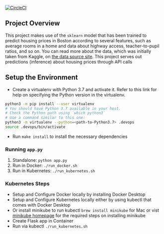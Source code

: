 [![CircleCI](https://dl.circleci.com/status-badge/img/gh/valodagreat/Microservice/tree/main.svg?style=svg)](https://dl.circleci.com/status-badge/redirect/gh/valodagreat/Microservice/tree/main)

## Project Overview 

This project makes use of the `sklearn` model that has been trained to predict housing prices in Boston according to several features, such as average rooms in a home and data about highway access, teacher-to-pupil ratios, and so on. You can read more about the data, which was initially taken from Kaggle, on [the data source site](https://www.kaggle.com/c/boston-housing). This project serves out predictions (inference) about housing prices through API calls

## Setup the Environment

* Create a virtualenv with Python 3.7 and activate it. Refer to this link for help on specifying the Python version in the virtualenv. 
```bash
python3 -m pip install --user virtualenv
# You should have Python 3.7 available in your host. 
# Check the Python path using `which python3`
# Use a command similar to this one:
python3 -m virtualenv --python=<path-to-Python3.7> .devops
source .devops/bin/activate
```
* Run `make install` to install the necessary dependencies

### Running `app.py`

1. Standalone:  `python app.py`
2. Run in Docker:  `./run_docker.sh`
3. Run in Kubernetes:  `./run_kubernetes.sh`

### Kubernetes Steps

* Setup and Configure Docker locally by installing Docker Desktop
* Setup and Configure Kubernetes locally either by using kubectl that comes with Docker Desktop
* Or install minikube to run kubectl `brew install minikube` for Mac or vist [minikube homepage](https://minikube.sigs.k8s.io/docs/start/) for the required steps on installing minikube
* Create Flask app in Container
* Run via kubectl `./run_kubernetes.sh`
